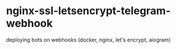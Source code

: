 # nginx-ssl-letsencrypt-telegram-webhook
deploying bots on webhooks (docker, nginx, let's encrypt, aiogram)
